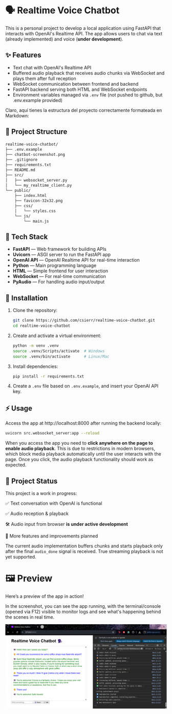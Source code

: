 # 🗣️ Realtime Voice Chatbot

This is a personal project to develop a local application using FastAPI that interacts with OpenAI's Realtime API. The app allows users to chat via text (already implemented) and voice (**under development**).

## ✨ Features

- Text chat with OpenAI's Realtime API
- Buffered audio playback that receives audio chunks via WebSocket and plays them after full reception
- WebSocket communication between frontend and backend
- FastAPI backend serving both HTML and WebSocket endpoints
- Environment variables managed via `.env` file (not pushed to github, but .env.example provided)

Claro, aquí tienes la estructura del proyecto correctamente formateada en Markdown:


## 📁 Project Structure

```
realtime-voice-chatbot/
├── .env.example
├── chatbot-screenshot.png
├── .gitignore
├── requirements.txt
├── README.md
├── src/
│   ├── websocket_server.py
│   └── my_realtime_client.py
└── public/
    ├── index.html
    ├── favicon-32x32.png
    ├── css/
    │   └── styles.css
    └── js/
        └── main.js
```



## 🧰 Tech Stack

- **FastAPI** — Web framework for building APIs
- **Uvicorn** — ASGI server to run the FastAPI app
- **OpenAI API** — OpenAI Realtime API for real-time interaction
- **Python** — Main programming language
- **HTML** — Simple frontend for user interaction
- **WebSocket** — For real-time communication
- **PyAudio** — For handling audio input/output

## 🚀 Installation

1. Clone the repository:

   ```bash
   git clone https://github.com/csierr/realtime-voice-chatbot.git
   cd realtime-voice-chatbot

2. Create and activate a virtual environment:

    ```bash
    python -m venv .venv
    source .venv/Scripts/activate  # Windows
    source .venv/bin/activate      # Linux/Mac

3. Install dependencies:

    ```bash
    pip install -r requirements.txt

4. Create a `.env` file based on `.env.example`, and insert your OpenAI API key.


## ⚡ Usage

Access the app at http://localhost:8000  after running the backend locally:

```bash
uvicorn src.websocket_server:app --reload
```

When you access the app you need to **click anywhere on the page to enable audio playback**. This is due to restrictions in modern browsers, which block media playback automatically until the user interacts with the page. Once you click, the audio playback functionality should work as expected.

## 🚧 Project Status

This project is a work in progress:

✅ Text conversation with OpenAI is functional

✅ Audio reception & playback

🛠 Audio input from browser **is under active development**

📝 More features and improvements planned

The current audio implementation buffers chunks and starts playback only after the final `audio_done` signal is received. True streaming playback is not yet supported.



# 🖼️ Preview

Here’s a preview of the app in action!

In the screenshot, you can see the app running, with the terminal/console (opened via F12) visible to monitor logs and see what's happening behind the scenes in real time.

![Realtime_voice_chat](chatbot-screenshot.png)